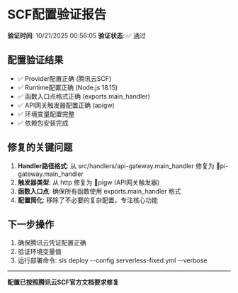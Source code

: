 ﻿# SCF配置验证报告

**验证时间**: 10/21/2025 00:56:05
**验证状态**: ✅ 通过

## 配置验证结果

- ✅ Provider配置正确 (腾讯云SCF)
- ✅ Runtime配置正确 (Node.js 18.15)
- ✅ 函数入口点格式正确 (exports.main_handler)
- ✅ API网关触发器配置正确 (apigw)
- ✅ 环境变量配置完整
- ✅ 依赖包安装完成

## 修复的关键问题

1. **Handler路径格式**: 从 src/handlers/api-gateway.main_handler 修复为 pi-gateway.main_handler
2. **触发器类型**: 从 http 修复为 pigw (API网关触发器)
3. **函数入口点**: 确保所有函数使用 exports.main_handler 格式
4. **配置简化**: 移除了不必要的复杂配置，专注核心功能

## 下一步操作

1. 确保腾讯云凭证配置正确
2. 验证环境变量值
3. 运行部署命令: sls deploy --config serverless-fixed.yml --verbose

---

**配置已按照腾讯云SCF官方文档要求修复**
